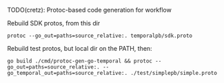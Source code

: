 
TODO(cretz): Protoc-based code generation for workflow

Rebuild SDK protos, from this dir

    protoc --go_out=paths=source_relative:. temporalpb/sdk.proto

Rebuild test protos, but local dir on the PATH, then:

    go build ./cmd/protoc-gen-go-temporal && protoc --go_out=paths=source_relative:. --go_temporal_out=paths=source_relative:. ./test/simplepb/simple.proto